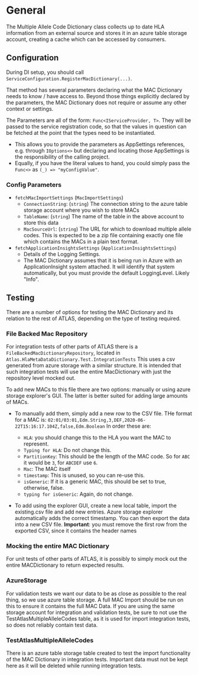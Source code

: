 # General

The Multiple Allele Code Dictionary class collects up to date HLA information from an external source and stores it in an azure table storage account, creating a cache which can be accessed by consumers.

 ## Configuration
 
 During DI setup, you should call `ServiceConfiguration.RegisterMacDictionary(...)`.
 
 That method has several parameters declaring what the MAC Dictionary needs to know / have access to. Beyond those things explicitly declared by the parameters, the MAC Dictionary does not require or assume any other context or settings.
 
 The Parameters are all of the form: `Func<IServiceProvider, T>`. They will be passed to the service registration code, so that the values in question can be fetched at the point that the types need to be instantiated.
 
 * This allows you to provide the parameters as AppSettings references, e.g. through `IOptions<>` but declaring and locating those AppSettings is the responsibility of the calling project.
 * Equally, if you have the literal values to hand, you could simply pass the `Func<>` as `(_) => "myConfigValue"`.
 
 ### Config Parameters
 
 * `fetchMacImportSettings` (`MacImportSettings`)
   * `ConnectionString`: (`string`) The connection string to the azure table storage account where you wish to store MACs
   * `TableName`: (`string`) The name of the table in the above account to store this data
   * `MacSourceUrl`: (`string`) The URL for which to download multiple allele codes. This is expected to be a zip file containing exactly one file which contains the MACs in a plain text format.
 * `fetchApplicationInsightsSettings` (`ApplicationInsightsSettings`)
   * Details of the Logging Settings.
   * The MAC Dictionary assumes that it is being run in Azure with an ApplicationInsight system attached. It will identify that system automatically, but you must provide the default LoggingLevel. Likely "Info".
 
## Testing

There are a number of options for testing the MAC Dictionary and its relation to the rest of ATLAS, depending on the type of testing required.

### File Backed Mac Repository

For integration tests of other parts of ATLAS there is a `FileBackedMacDictionaryRepository`, located in `Atlas.HlaMetaDataDictionary.Test.IntegrationTests`
This uses a csv generated from azure storage with a similar structure. It is intended that such integration tests will use the entire MacDictionary with just the repository level mocked out.

To add new MACs to this file there are two options: manually or using azure storage explorer's GUI. The latter is better suited for adding large amounts of MACs.
* To manually add them, simply add a new row to the CSV file. THe format for a MAC is:
`02:01/03:01,Edm.String,3,DEF,2020-06-22T15:16:17.104Z,false,Edm.Boolean`
In order these are: 
    * `HLA`: you should change this to the HLA you want the MAC to represent.
    * `Typing for HLA`: Do not change this.
    * `PartitionKey`: This should be the length of the MAC code. So for `ABC` it would be `3`, for `ABCDEF` use `6`.
    * `Mac`: The MAC itself
    * `timestamp`: This is unused, so you can re-use this.
    * `isGeneric`: If it is a generic MAC, this should be set to true, otherwise, false.
    * `typing for isGeneric`: Again, do not change.
    
* To add using the explorer GUI, create a new local table, import the existing.csv file and add new entries. Azure storage explorer automatically adds the correct timestamp. You can then export the data into a new CSV file. **Important**: you must remove the first row from the exported CSV, since it contains the header names

### Mocking the entire MAC Dictionary

For unit tests of other parts of ATLAS, it is possibly to simply mock out the entire MACDictionary to return expected results.

### AzureStorage

For validation tests we want our data to be as close as possible to the real thing, so we use azure table storage. A full MAC Import should be run on this to ensure it contains the full MAC Data.
If you are using the same storage account for integration and validation tests, be sure to not use the TestAtlasMultipleAlleleCodes table, as it is used for import integration tests, so does not reliably contain test data.

### TestAtlasMultipleAlleleCodes

There is an azure table storage table created to test the import functionality of the MAC Dictionary in integration tests. Important data must not be kept here as it will be deleted while running integration tests.
